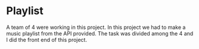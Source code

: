 # Playlist
A team of 4 were working in this project.
In this project we had to make a music playlist from the API provided.
The task was divided among the 4 and I did the front end of this project.
